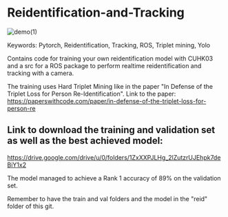 # Reidentification-and-Tracking


![demo(1)](https://github.com/RayCali/Reidentification-and-Tracking/assets/90102246/a23157b4-aa27-41b5-b977-8c56c86bc624)


Keywords: Pytorch, Reidentification, Tracking, ROS, Triplet mining, Yolo

Contains code for training your own reidentification model with CUHK03 and a src for a ROS package to perform realtime reidentification and tracking with a camera.

The training uses Hard Triplet Mining like in the paper "In Defense of the Triplet Loss for Person Re-Identification". Link to the paper: https://paperswithcode.com/paper/in-defense-of-the-triplet-loss-for-person-re

## Link to download the training and validation set as well as the best achieved model:
https://drive.google.com/drive/u/0/folders/1ZxXXPJLHg_2lZutzrUJEhpk7deBiY1x2

The model managed to achieve a Rank 1 accuracy of 89% on the validation set.

Remember to have the train and val folders and the model in the "reid" folder of this git.
